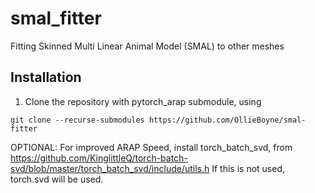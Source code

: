 # smal_fitter
Fitting Skinned Multi Linear Animal Model (SMAL) to other meshes

## Installation

1. Clone the repository with pytorch_arap submodule, using

`
git clone --recurse-submodules https://github.com/OllieBoyne/smal-fitter
`

OPTIONAL: For improved ARAP Speed, install torch_batch_svd, from https://github.com/KinglittleQ/torch-batch-svd/blob/master/torch_batch_svd/include/utils.h
If this is not used, torch.svd will be used.